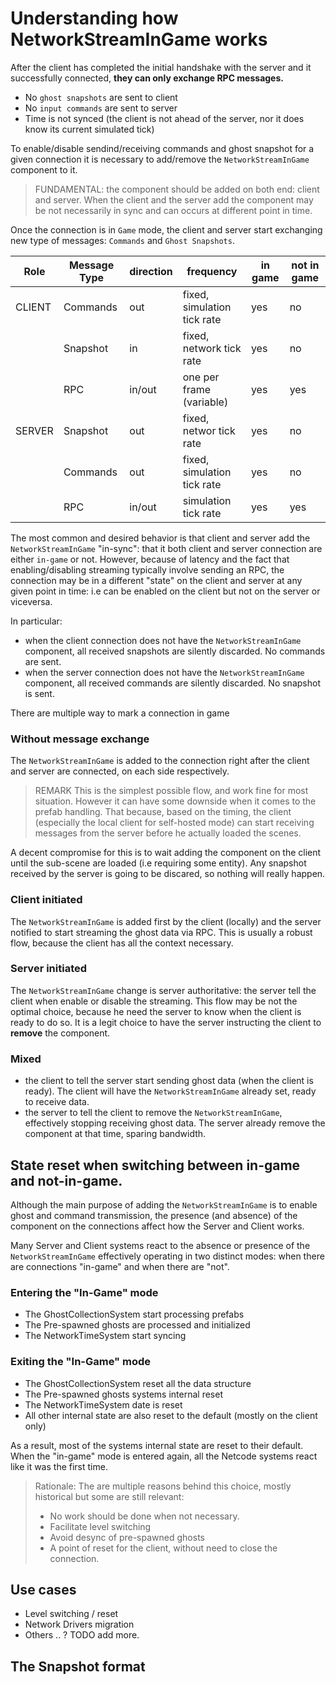 # Understanding how NetworkStreamInGame works

After the client has completed the initial handshake with the server and it successfully connected, **they can only exchange RPC messages.**

- No `ghost snapshots` are sent to client
- No `input commands` are sent to server
- Time is not synced (the client is not ahead of the server, nor it does know its current simulated tick)

To enable/disable sendind/receiving commands and ghost snapshot for a given connection it is necessary to add/remove the `NetworkStreamInGame` component to it.

> FUNDAMENTAL: the component should be added on both end: client and server. When the client and the server add the component may be not necessarily in sync
> and can occurs at different point in time.

Once the connection is in `Game` mode, the client and server start exchanging new type of messages: `Commands` and `Ghost Snapshots`.

| Role   | Message Type | direction | frequency                   | in game | not in game |
|--------|--------------|-----------|-----------------------------|---------|-------------|
| CLIENT | Commands     | out       | fixed, simulation tick rate | yes     | no          |
|        | Snapshot     | in        | fixed, network tick rate    | yes     | no          |
|        | RPC          | in/out    | one per frame (variable)    | yes     | yes         |
| SERVER | Snapshot     | out       | fixed, networ tick rate     | yes     | no          |
|        | Commands     | out       | fixed, simulation tick rate | yes     | no          |
|        | RPC          | in/out    | simulation tick rate        | yes     | yes         |

The most common and desired behavior is that client and server add the `NetworkStreamInGame` "in-sync": that it both client and server connection are either `in-game` or not.
However, because of latency and the fact that enabling/disabling streaming typically involve sending an RPC, the connection may be in a different "state"
on the client and server at any given point in time: i.e can be enabled on the client but not on the server or viceversa.

In particular:
- when the client connection does not have the `NetworkStreamInGame` component, all received snapshots are silently discarded. No commands are sent.
- when the server connection does not have the `NetworkStreamInGame` component, all received commands are silently discarded. No snapshot is sent.

There are multiple way to mark a connection in game

### Without message exchange
The `NetworkStreamInGame` is added to the connection right after the client and server are connected, on each side respectively.

> REMARK This is the simplest possible flow, and work fine for most situation. However it can have some downside when it comes to the prefab handling.
That because, based on the timing, the client (especially the local client for self-hosted mode) can start receiving messages from the server before he actually
loaded the scenes.

A decent compromise for this is to wait adding the component on the client until the sub-scene are loaded (i.e requiring some entity).
Any snapshot received by the server is going to be discared, so nothing will really happen.

### Client initiated
The `NetworkStreamInGame` is added first by the client (locally) and the server notified to start streaming the ghost data via RPC.
This is usually a robust flow, because the client has all the context necessary.

### Server initiated
The `NetworkStreamInGame` change is server authoritative: the server tell the client when enable or disable the streaming.
This flow may be not the optimal choice, because he need the server to know when the client is ready to do so. It is a legit
choice to have the server instructing the client to **remove** the component.

### Mixed
- the client to tell the server start sending ghost data (when the client is ready). The client will have the `NetworkStreamInGame` already set, ready to receive data.
- the server to tell the client to remove the `NetworkStreamInGame`, effectively stopping receiving ghost data. The server already remove the component at that time, sparing bandwidth.


## State reset when switching between in-game and not-in-game.

Although the main purpose of adding the `NetworkStreamInGame` is to enable ghost and command transmission, the presence (and absence) of the component
on the connections affect how the Server and Client works.

Many Server and Client systems react to the absence or presence of the `NetworkStreamInGame` effectively operating in two distinct modes:
when there are connections "in-game" and when there are "not".

### Entering the "In-Game" mode
- The GhostCollectionSystem start processing prefabs
- The Pre-spawned ghosts are processed and initialized
- The NetworkTimeSystem start syncing

### Exiting the "In-Game" mode
- The GhostCollectionSystem reset all the data structure
- The Pre-spawned ghosts systems internal reset
- The NetworkTimeSystem date is reset
- All other internal state are also reset to the default (mostly on the client only)

As a result, most of the systems internal state are reset to their default. When the "in-game" mode is entered again,
all the Netcode systems react like it was the first time.

> Rationale: The are multiple reasons behind this choice, mostly historical but some are still relevant:
> - No work should be done when not necessary.
> - Facilitate level switching
> - Avoid desync of pre-spawned ghosts
> - A point of reset for the client, without need to close the connection.

## Use cases
- Level switching / reset
- Network Drivers migration
- Others .. ? TODO add more.


## The Snapshot format


